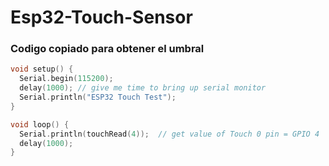 # Esp32-Touch-Sensor

### Codigo copiado para obtener el umbral
```c++
void setup() {
  Serial.begin(115200);
  delay(1000); // give me time to bring up serial monitor
  Serial.println("ESP32 Touch Test");
}

void loop() {
  Serial.println(touchRead(4));  // get value of Touch 0 pin = GPIO 4
  delay(1000);
}
```

